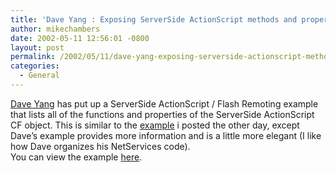 ```yaml
---
title: 'Dave Yang : Exposing ServerSide ActionScript methods and properties'
author: mikechambers
date: 2002-05-11 12:56:01 -0800
layout: post
permalink: /2002/05/11/dave-yang-exposing-serverside-actionscript-methods-and-properties/
categories:
  - General
---
```



[Dave Yang][1] has put up a ServerSide ActionScript / Flash Remoting example that lists all of the functions and properties of the ServerSide ActionScript CF object. This is similar to the [example][2] i posted the other day, except Dave&#8217;s example provides more information and is a little more elegant&nbsp;(I like how Dave organizes his NetServices code).  
You can view the example [here][3].

 [1]: http://www.quantumwave.com/
 [2]: http://radio.weblogs.com/0106797/2002/05/10.html#a71
 [3]: http://www.quantumwave.com/html/fRemote_listCF.html